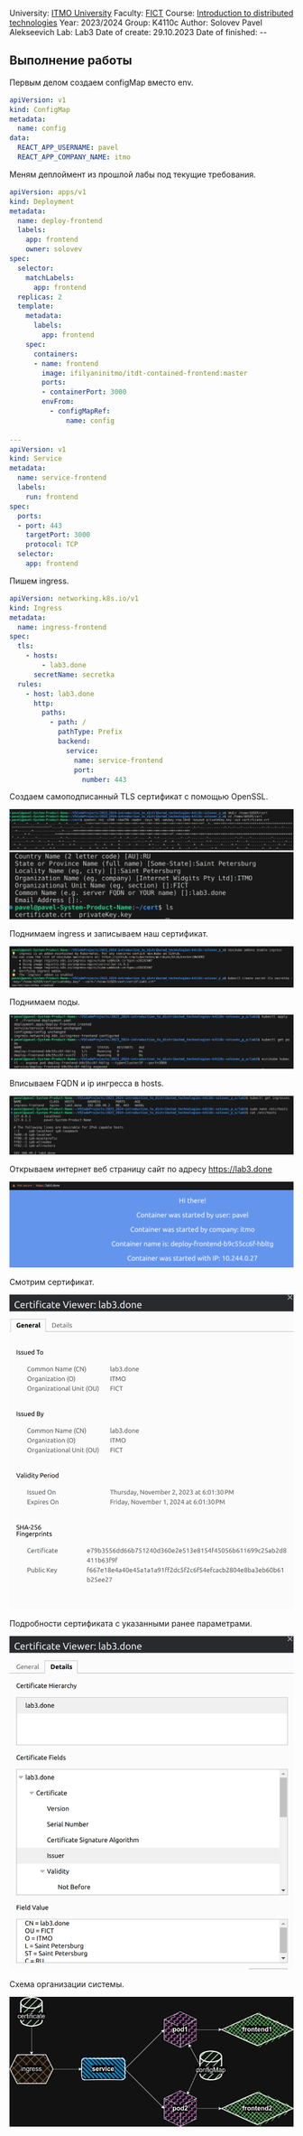 University: [ITMO University](https://itmo.ru/ru/)
Faculty: [FICT](https://fict.itmo.ru)
Course: [Introduction to distributed technologies](https://github.com/itmo-ict-faculty/introduction-to-distributed-technologies)
Year: 2023/2024
Group: K4110c
Author: Solovev Pavel Alekseevich
Lab: Lab3
Date of create: 29.10.2023
Date of finished: --

## Выполнение работы

Первым делом создаем configMap вместо env.

```yaml
apiVersion: v1
kind: ConfigMap
metadata:
  name: config
data:
  REACT_APP_USERNAME: pavel
  REACT_APP_COMPANY_NAME: itmo
```

Меням деплоймент из прошлой лабы под текущие требования.

```yaml
apiVersion: apps/v1
kind: Deployment
metadata:
  name: deploy-frontend
  labels:
    app: frontend
    owner: solovev
spec:
  selector:
    matchLabels:
      app: frontend
  replicas: 2 
  template:
    metadata:
      labels:
        app: frontend
    spec:
      containers:
      - name: frontend
        image: ifilyaninitmo/itdt-contained-frontend:master
        ports:
        - containerPort: 3000
        envFrom:
          - configMapRef:
              name: config

---
apiVersion: v1
kind: Service
metadata:
  name: service-frontend
  labels:
    run: frontend
spec:
  ports:
  - port: 443
    targetPort: 3000
    protocol: TCP
  selector:
    app: frontend
```

Пишем ingress.

```yaml
apiVersion: networking.k8s.io/v1
kind: Ingress
metadata:
  name: ingress-frontend
spec:
  tls:
    - hosts:
        - lab3.done
      secretName: secretka
  rules:
    - host: lab3.done
      http:
        paths:
          - path: /
            pathType: Prefix
            backend:
              service:
                name: service-frontend
                port:
                  number: 443
```

Создаем самоподписанный TLS сертификат с помощью OpenSSL.

![tls](pictures/cert-create.png)
![tls1](pictures/cert-created.png)

Поднимаем ingress и записываем наш сертификат.

![ingress](pictures/ingress-start.png)

Поднимаем поды.

![pods](pictures/pods.png)

Вписываем FQDN и ip ингресса в hosts.

![hosts](pictures/ingress-add-hosts.png)

Открываем интернет веб страницу сайт по адресу https://lab3.done

![frontend](pictures/front.png)

Смотрим сертификат.

![cert](pictures/cert-general.png)

Подробности сертификата с указанными ранее параметрами.

![cert-details](pictures/cert-details.png)

Схема организации системы.

![scheme](pictures/kuber-lab3.drawio.png)